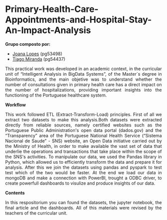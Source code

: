 # Primary-Health-Care-Appointments-and-Hospital-Stay-An-Impact-Analysis

**Grupo composto por:**
- [Joana Lopes](https://github.com/joanalopes0711) (pg53498)
- [Tiago Miranda](https://github.com/tiagomiranda24) (pg54437)

<div align="justify">
This practical work was developed in an academic context, in the curricular unit of “Intelligent Analysis in BigData Systems”, of the Master´s degree in Bioinformatics, and the main objetive was to understand whether the number of consultations given in primary health care has a direct impact on the number of hospitalizations, providing important insights into the functioning of the Portuguese healthcare system.




**Workflow**

This work followed ETL (Extract-Transform-Load) principles. First of all we extract two datasets to make this analysis.Both datasets were extracted directly from reliable sources, namely certified websites such as the Portuguese Public Administration's open data portal (dados.gov) and 
the “Transparency” area of the Portuguese National Health Service (“Sistema Nacional de Saude” - SNS) website, an Open Data initiative carried out by the Ministry of Health, in order to make available the vast set of data that underlie the operations and transactions that take place within the scope of the SNS's activities. 
To manipulate our data, we used the Pandas library in Python, which allowed us to efficiently transform the data and prepare it for analysis. After this we join the datasets using pandas and pyspark to test test which of the two would be faster.
At the end we load our data in mongoDB and make a connection with PowerBI, trought a ODBC driver, to create powerfull dashboards to visulize and produce insights of our data.

**Contents**

In this respositorium you can found the datasets, the jupyter notebook, the final article and the dashboards. All of this materials were revised by the teachers of the curricular unit.
